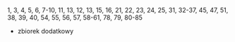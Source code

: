 1, 3, 4, 5, 6, 7-10, 11, 13, 12, 13, 15, 16, 21, 22, 23, 24, 25, 31, 32-37, 45, 47, 51, 38, 39, 40, 54, 55, 56, 57, 58-61, 78, 79, 80-85
+ zbiorek dodatkowy